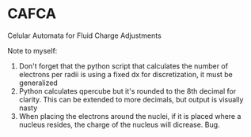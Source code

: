 # CAFCA
Celular Automata for Fluid Charge Adjustments

Note to myself: 
1. Don't forget that the python script that calculates the number of electrons per radii is using a fixed dx for discretization, it must be generalized
2. Python calculates qpercube but it's rounded to the 8th decimal for clarity. This can be extended to more decimals, but output is visually nasty
3. When placing the electrons around the nuclei, if it is placed where a nucleus resides, the charge of the nucleus will dicrease. Bug.
